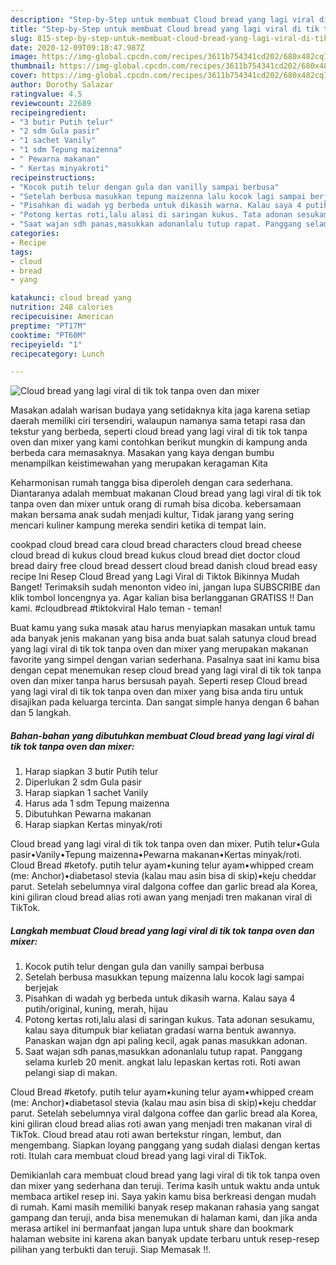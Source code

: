 ```yaml
---
description: "Step-by-Step untuk membuat Cloud bread yang lagi viral di tik tok tanpa oven dan mixer terupdate"
title: "Step-by-Step untuk membuat Cloud bread yang lagi viral di tik tok tanpa oven dan mixer terupdate"
slug: 815-step-by-step-untuk-membuat-cloud-bread-yang-lagi-viral-di-tik-tok-tanpa-oven-dan-mixer-terupdate
date: 2020-12-09T09:18:47.987Z
image: https://img-global.cpcdn.com/recipes/3611b754341cd202/680x482cq70/cloud-bread-yang-lagi-viral-di-tik-tok-tanpa-oven-dan-mixer-foto-resep-utama.jpg
thumbnail: https://img-global.cpcdn.com/recipes/3611b754341cd202/680x482cq70/cloud-bread-yang-lagi-viral-di-tik-tok-tanpa-oven-dan-mixer-foto-resep-utama.jpg
cover: https://img-global.cpcdn.com/recipes/3611b754341cd202/680x482cq70/cloud-bread-yang-lagi-viral-di-tik-tok-tanpa-oven-dan-mixer-foto-resep-utama.jpg
author: Dorothy Salazar
ratingvalue: 4.5
reviewcount: 22689
recipeingredient:
- "3 butir Putih telur"
- "2 sdm Gula pasir"
- "1 sachet Vanily"
- "1 sdm Tepung maizenna"
- " Pewarna makanan"
- " Kertas minyakroti"
recipeinstructions:
- "Kocok putih telur dengan gula dan vanilly sampai berbusa"
- "Setelah berbusa masukkan tepung maizenna lalu kocok lagi sampai berjejak"
- "Pisahkan di wadah yg berbeda untuk dikasih warna. Kalau saya 4 putih/original, kuning, merah, hijau"
- "Potong kertas roti,lalu alasi di saringan kukus. Tata adonan sesukamu, kalau saya ditumpuk biar keliatan gradasi warna bentuk awannya. Panaskan wajan dgn api paling kecil, agak panas masukkan adonan."
- "Saat wajan sdh panas,masukkan adonanlalu tutup rapat. Panggang selama kurleb 20 menit. angkat lalu lepaskan kertas roti. Roti awan pelangi siap di makan."
categories:
- Recipe
tags:
- cloud
- bread
- yang

katakunci: cloud bread yang 
nutrition: 248 calories
recipecuisine: American
preptime: "PT17M"
cooktime: "PT60M"
recipeyield: "1"
recipecategory: Lunch

---
```



![Cloud bread yang lagi viral di tik tok tanpa oven dan mixer](https://img-global.cpcdn.com/recipes/3611b754341cd202/680x482cq70/cloud-bread-yang-lagi-viral-di-tik-tok-tanpa-oven-dan-mixer-foto-resep-utama.jpg)

Masakan adalah warisan budaya yang setidaknya kita jaga karena setiap daerah memiliki ciri tersendiri, walaupun namanya sama tetapi rasa dan tekstur yang berbeda, seperti cloud bread yang lagi viral di tik tok tanpa oven dan mixer yang kami contohkan berikut mungkin di kampung anda berbeda cara memasaknya. Masakan yang kaya dengan bumbu menampilkan keistimewahan yang merupakan keragaman Kita

Keharmonisan rumah tangga bisa diperoleh dengan cara sederhana. Diantaranya adalah membuat makanan Cloud bread yang lagi viral di tik tok tanpa oven dan mixer untuk orang di rumah bisa dicoba. kebersamaan makan bersama anak sudah menjadi kultur, Tidak jarang yang sering mencari kuliner kampung mereka sendiri ketika di tempat lain.

cookpad cloud bread cara cloud bread characters cloud bread cheese cloud bread di kukus cloud bread kukus cloud bread diet doctor cloud bread dairy free cloud bread dessert cloud bread danish cloud bread easy recipe Ini Resep Cloud Bread yang Lagi Viral di Tiktok Bikinnya Mudah Banget! Terimaksih sudah menonton video ini, jangan lupa SUBSCRIBE dan klik tombol loncengnya ya. Agar kalian bisa berlangganan GRATISS !! Dan kami. #cloudbread #tiktokviral Halo teman - teman!

Buat kamu yang suka masak atau harus menyiapkan masakan untuk tamu ada banyak jenis makanan yang bisa anda buat salah satunya cloud bread yang lagi viral di tik tok tanpa oven dan mixer yang merupakan makanan favorite yang simpel dengan varian sederhana. Pasalnya saat ini kamu bisa dengan cepat menemukan resep cloud bread yang lagi viral di tik tok tanpa oven dan mixer tanpa harus bersusah payah.
Seperti resep Cloud bread yang lagi viral di tik tok tanpa oven dan mixer yang bisa anda tiru untuk disajikan pada keluarga tercinta. Dan sangat simple hanya dengan 6 bahan dan 5 langkah.


<!--inarticleads1-->

##### Bahan-bahan yang dibutuhkan membuat Cloud bread yang lagi viral di tik tok tanpa oven dan mixer:

1. Harap siapkan 3 butir Putih telur
1. Diperlukan 2 sdm Gula pasir
1. Harap siapkan 1 sachet Vanily
1. Harus ada 1 sdm Tepung maizenna
1. Dibutuhkan  Pewarna makanan
1. Harap siapkan  Kertas minyak/roti


Cloud bread yang lagi viral di tik tok tanpa oven dan mixer. Putih telur•Gula pasir•Vanily•Tepung maizenna•Pewarna makanan•Kertas minyak/roti. Cloud Bread #ketofy. putih telur ayam•kuning telur ayam•whipped cream (me: Anchor)•diabetasol stevia (kalau mau asin bisa di skip)•keju cheddar parut. Setelah sebelumnya viral dalgona coffee dan garlic bread ala Korea, kini giliran cloud bread alias roti awan yang menjadi tren makanan viral di TikTok. 

<!--inarticleads2-->

##### Langkah membuat  Cloud bread yang lagi viral di tik tok tanpa oven dan mixer:

1. Kocok putih telur dengan gula dan vanilly sampai berbusa
1. Setelah berbusa masukkan tepung maizenna lalu kocok lagi sampai berjejak
1. Pisahkan di wadah yg berbeda untuk dikasih warna. Kalau saya 4 putih/original, kuning, merah, hijau
1. Potong kertas roti,lalu alasi di saringan kukus. Tata adonan sesukamu, kalau saya ditumpuk biar keliatan gradasi warna bentuk awannya. Panaskan wajan dgn api paling kecil, agak panas masukkan adonan.
1. Saat wajan sdh panas,masukkan adonanlalu tutup rapat. Panggang selama kurleb 20 menit. angkat lalu lepaskan kertas roti. Roti awan pelangi siap di makan.


Cloud Bread #ketofy. putih telur ayam•kuning telur ayam•whipped cream (me: Anchor)•diabetasol stevia (kalau mau asin bisa di skip)•keju cheddar parut. Setelah sebelumnya viral dalgona coffee dan garlic bread ala Korea, kini giliran cloud bread alias roti awan yang menjadi tren makanan viral di TikTok. Cloud bread atau roti awan bertekstur ringan, lembut, dan mengembang. Siapkan loyang panggang yang sudah dialasi dengan kertas roti. Itulah cara membuat cloud bread yang lagi viral di TikTok. 

Demikianlah cara membuat cloud bread yang lagi viral di tik tok tanpa oven dan mixer yang sederhana dan teruji. Terima kasih untuk waktu anda untuk membaca artikel resep ini. Saya yakin kamu bisa berkreasi dengan mudah di rumah. Kami masih memiliki banyak resep makanan rahasia yang sangat gampang dan teruji, anda bisa menemukan di halaman kami, dan jika anda merasa artikel ini bermanfaat jangan lupa untuk share dan bookmark halaman website ini karena akan banyak update terbaru untuk resep-resep pilihan yang terbukti dan teruji. Siap Memasak !!. 
